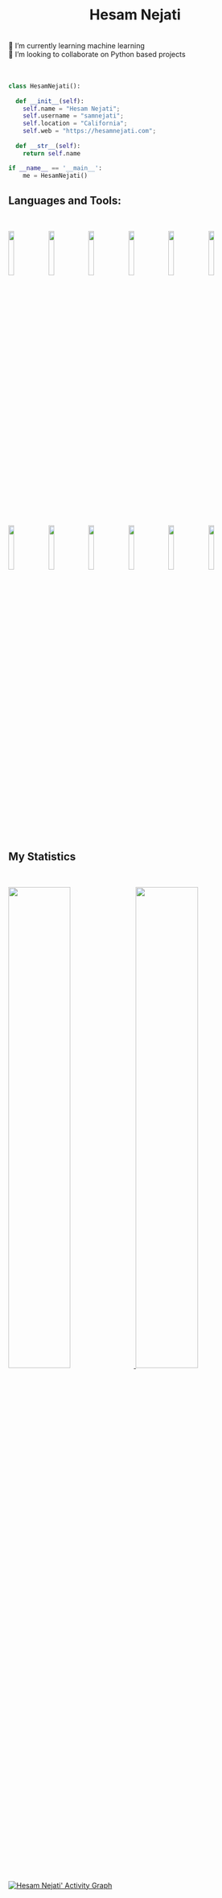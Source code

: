 <h1 align="center">
  <b>Hesam Nejati</b>
  
</h1>
<br>
🌱 I’m currently learning machine learning
<br>
👯 I’m looking to collaborate on Python based projects
<br>
<br>
<br>

```python
class HesamNejati():
    
  def __init__(self):
    self.name = "Hesam Nejati";
    self.username = "samnejati";
    self.location = "California";
    self.web = "https://hesamnejati.com";
  
  def __str__(self):
    return self.name

if __name__ == '__main__':
    me = HesamNejati()
```
## Languages and Tools:
<br>
<p>
  <code><img width="15%" src="https://www.vectorlogo.zone/logos/python/python-ar21.svg"></code>
  <code><img width="15%" src="https://www.vectorlogo.zone/logos/djangoproject/djangoproject-ar21.svg"></code>
  <code><img width="15%" src="https://www.vectorlogo.zone/logos/pocoo_flask/pocoo_flask-ar21.svg"></code>
  <code><img width="15%" src="https://www.vectorlogo.zone/logos/jupyter/jupyter-ar21.svg"></code>
  <code><img width="15%" src="https://www.vectorlogo.zone/logos/mysql/mysql-ar21.svg"></code>
  <code><img width="15%" src="https://www.vectorlogo.zone/logos/postgresql/postgresql-ar21.svg"></code>
  <code><img width="15%" src="https://www.vectorlogo.zone/logos/mongodb/mongodb-ar21.svg"></code>
  <code><img width="15%" src="https://www.vectorlogo.zone/logos/redis/redis-ar21.svg"></code>
  <code><img width="15%" src="https://www.vectorlogo.zone/logos/docker/docker-ar21.svg"></code>
  <code><img width="15%" src="https://www.vectorlogo.zone/logos/kubernetes/kubernetes-ar21.svg"></code>
  <code><img width="15%" src="https://www.vectorlogo.zone/logos/amazon_aws/amazon_aws-ar21.svg"></code>
  <code><img width="15%" src="https://www.vectorlogo.zone/logos/git-scm/git-scm-ar21.svg"></code>
  
</p>


<br>

## My Statistics

<br/>
<p align="left">
  <a href="https://samnejati.dev/">
  <img width="49.5%" src="https://github-readme-stats.vercel.app/api?username=samnejati&show_icons=true&theme=gruvbox&hide_border=true" />
    <img width="49.5%" src="https://github-readme-streak-stats.herokuapp.com/?user=samnejati&theme=gruvbox&hide_border=true" />
  </a>
</p>
<br>

[![Hesam Nejati' Activity Graph](https://activity-graph.herokuapp.com/graph?username=samnejati&custom_title=Hesam%20Trips's%20Contribution%20Graph&theme=gruvbox&bg_color=282828&hide_border=true&line=d1a01f&point=c58545)](https://samnejati.dev)

<br>

